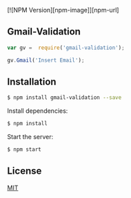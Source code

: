 



  [![NPM Version][npm-image]][npm-url]

## Gmail-Validation


```js
var gv =  require('gmail-validation');

gv.Gmail('Insert Email');

```

## Installation

```bash
$ npm install gmail-validation --save
```

  Install dependencies:

```bash
$ npm install
```

  Start the server:

```bash
$ npm start
```

## License

  [MIT](LICENSE)


